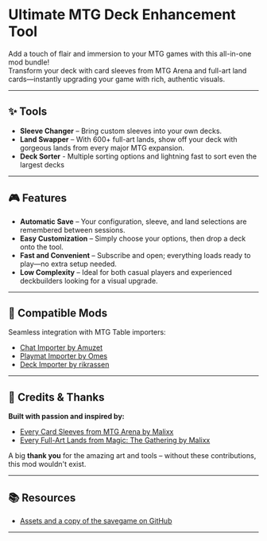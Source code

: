 # Ultimate MTG Deck Enhancement Tool

Add a touch of flair and immersion to your MTG games with this all-in-one mod bundle!  
Transform your deck with card sleeves from MTG Arena and full-art land cards—instantly upgrading your game with rich, authentic visuals.

---

## ✨ Tools

- **Sleeve Changer** – Bring custom sleeves into your own decks.
- **Land Swapper** – With 600+ full-art lands, show off your deck with gorgeous lands from every major MTG expansion.
- **Deck Sorter** - Multiple sorting options and lightning fast to sort even the largest decks
---

## 🎮 Features

- **Automatic Save** – Your configuration, sleeve, and land selections are remembered between sessions.
- **Easy Customization** – Simply choose your options, then drop a deck onto the tool.
- **Fast and Convenient** – Subscribe and open; everything loads ready to play—no extra setup needed.
- **Low Complexity** – Ideal for both casual players and experienced deckbuilders looking for a visual upgrade.

---

## 🔗 Compatible Mods

Seamless integration with MTG Table importers:

- [Chat Importer by Amuzet](https://steamcommunity.com/sharedfiles/filedetails/?id=1838051922)
- [Playmat Importer by Omes](https://steamcommunity.com/sharedfiles/filedetails/?id=2163084841)
- [Deck Importer by rikrassen](https://steamcommunity.com/sharedfiles/filedetails/?id=2265064081)

---

## 🙌 Credits & Thanks

**Built with passion and inspired by:**

- [Every Card Sleeves from MTG Arena by Malixx](https://steamcommunity.com/sharedfiles/filedetails/?id=2690150731)
- [Every Full-Art Lands from Magic: The Gathering by Malixx](https://steamcommunity.com/sharedfiles/filedetails/?id=2676515743)

A big **thank you** for the amazing art and tools – without these contributions, this mod wouldn't exist.

---

## 📚 Resources

- [Assets and a copy of the savegame on GitHub](https://github.com/cornernote/tabletop_simulator-mtg_deck_enhancer)

---
